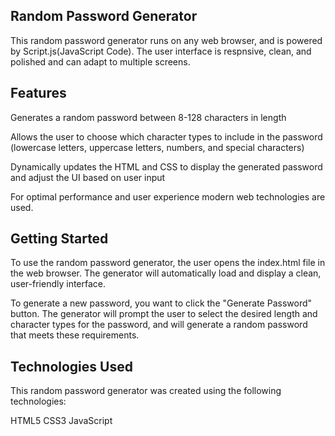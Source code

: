 ## Random Password Generator
This random password generator runs on any web browser, and is powered by Script.js(JavaScript Code). The user interface is respnsive, clean, and polished and can adapt to multiple screens.

## Features
Generates a random password between 8-128 characters in length

Allows the user to choose which character types to include in the password (lowercase letters, uppercase letters, numbers, and special characters)

Dynamically updates the HTML and CSS to display the generated password and adjust the UI based on user input

For optimal performance and user experience modern web technologies are used.

## Getting Started
To use the random password generator, the user opens the index.html file in the web browser. The generator will automatically load and display a clean, user-friendly interface.

To generate a new password, you want to click the "Generate Password" button. The generator will prompt the user to select the desired length and character types for the password, and will generate a random password that meets these requirements.

## Technologies Used
This random password generator was created using the following technologies:

HTML5
CSS3
JavaScript

